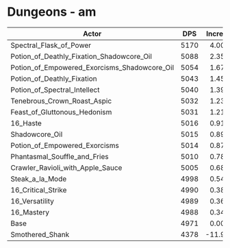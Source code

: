 # Dungeons - am
| Actor | DPS | Increase |
|---|:---:|:---:|
|Spectral_Flask_of_Power|5170|4.00%|
|Potion_of_Deathly_Fixation_Shadowcore_Oil|5088|2.35%|
|Potion_of_Empowered_Exorcisms_Shadowcore_Oil|5054|1.67%|
|Potion_of_Deathly_Fixation|5043|1.45%|
|Potion_of_Spectral_Intellect|5040|1.39%|
|Tenebrous_Crown_Roast_Aspic|5032|1.23%|
|Feast_of_Gluttonous_Hedonism|5031|1.21%|
|16_Haste|5016|0.91%|
|Shadowcore_Oil|5015|0.89%|
|Potion_of_Empowered_Exorcisms|5014|0.87%|
|Phantasmal_Souffle_and_Fries|5010|0.78%|
|Crawler_Ravioli_with_Apple_Sauce|5005|0.68%|
|Steak_a_la_Mode|4998|0.54%|
|16_Critical_Strike|4990|0.38%|
|16_Versatility|4989|0.36%|
|16_Mastery|4988|0.34%|
|Base|4971|0.00%|
|Smothered_Shank|4378|-11.93%|
